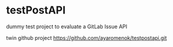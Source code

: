 # testPostAPI

dummy test project to evaluate a GitLab Issue API

twin github project https://github.com/ayaromenok/testpostapi.git